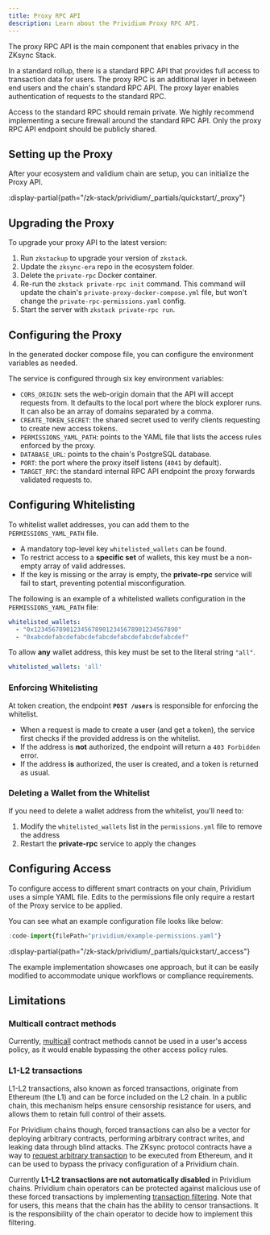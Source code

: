 ```yaml
---
title: Proxy RPC API
description: Learn about the Prividium Proxy RPC API.
---
```


The proxy RPC API is the main component that enables privacy in the ZKsync Stack.

In a standard rollup, there is a standard RPC API that provides full access
to transaction data for users.
The proxy RPC is an additional layer in between end users and the chain's standard RPC API.
The proxy layer enables authentication of requests to the standard RPC.

Access to the standard RPC should remain private.
We highly recommend implementing a secure firewall around the standard RPC API.
Only the proxy RPC API endpoint should be publicly shared.

## Setting up the Proxy

After your ecosystem and validium chain are setup,
you can initialize the Proxy API.

:display-partial{path="/zk-stack/prividium/_partials/quickstart/_proxy"}

## Upgrading the Proxy

To upgrade your proxy API to the latest version:

1. Run `zkstackup` to upgrade your version of `zkstack`.
1. Update the `zksync-era` repo in the ecosystem folder.
1. Delete the `private-rpc` Docker container.
1. Re-run the `zkstack private-rpc init` command.
  This command will update the chain's `private-proxy-docker-compose.yml` file,
  but won't change the `private-rpc-permissions.yaml` config.
1. Start the server with `zkstack private-rpc run`.

## Configuring the Proxy

In the generated docker compose file, you can configure
the environment variables as needed.

The service is configured through six key environment variables:

- `CORS_ORIGIN`: sets the web-origin domain that the API will accept requests from.
  It defaults to the local port where the block explorer runs.
  It can also be an array of domains separated by a comma.
- `CREATE_TOKEN_SECRET`: the shared secret used to verify clients requesting to create new access tokens.
- `PERMISSIONS_YAML_PATH`: points to the YAML file that lists the access rules enforced by the proxy.
- `DATABASE_URL`: points to the chain's PostgreSQL database.
- `PORT`: the port where the proxy itself listens (`4041` by default).
- `TARGET_RPC`: the standard internal RPC API endpoint the proxy forwards validated requests to.

## Configuring Whitelisting

To whitelist wallet addresses, you can add them to the `PERMISSIONS_YAML_PATH` file.
- A mandatory top-level key `whitelisted_wallets` can be found.
- To restrict access to a **specific set** of wallets, this key must be a non-empty array of valid addresses.
- If the key is missing or the array is empty, the **private-rpc** service will fail to start, preventing potential misconfiguration.

The following is an example of a whitelisted wallets configuration in the `PERMISSIONS_YAML_PATH` file:

```yaml
whitelisted_wallets:
  - "0x1234567890123456789012345678901234567890"
  - "0xabcdefabcdefabcdefabcdefabcdefabcdefabcdef"
```

To allow **any** wallet address, this key must be set to the literal string `"all"`.

```yaml
whitelisted_wallets: 'all'
```

### Enforcing Whitelisting

At token creation, the endpoint **`POST /users`** is responsible for enforcing the whitelist.
- When a request is made to create a user (and get a token), the service first checks if the provided address is on the whitelist.
- If the address is **not** authorized, the endpoint will return a `403 Forbidden` error.
- If the address **is** authorized, the user is created, and a token is returned as usual.

### Deleting a Wallet from the Whitelist

If you need to delete a wallet address from the whitelist, you'll need to:
1. Modify the `whitelisted_wallets` list in the `permissions.yml` file to remove the address
2. Restart the **private-rpc** service to apply the changes





## Configuring Access

To configure access to different smart contracts on your chain,
Prividium uses a simple YAML file.
Edits to the permissions file only require a restart of the Proxy service to be applied.

You can see what an example configuration file looks like below:

```ts
:code-import{filePath="prividium/example-permissions.yaml"}
```

:display-partial{path="/zk-stack/prividium/_partials/quickstart/_access"}

The example implementation showcases one approach, but it can be easily modified to accommodate unique workflows or compliance requirements.

## Limitations

### Multicall contract methods

Currently, [multicall](https://docs.chainstack.com/docs/http-batch-request-vs-multicall-contract#multicall-contract) contract methods
cannot be used in a user's access policy,
as it would enable bypassing the other access policy rules.

### L1-L2 transactions

L1-L2 transactions, also known as forced transactions, originate from Ethereum (the L1) and can be force included on the L2 chain.
In a public chain, this mechanism helps ensure censorship resistance for users,
and allows them to retain full control of their assets.

For Prividium chains though,
forced transactions can also be a vector for deploying arbitrary contracts,
performing arbitrary contract writes,
and leaking data through blind attacks.
The ZKsync protocol contracts have a way to
[request arbitrary transaction](https://github.com/matter-labs/era-contracts/blob/29f9ff4bbe12dc133c852f81acd70e2b4139d6b2/l1-contracts/contracts/bridgehub/Bridgehub.sol#L216)
to be executed from Ethereum,
and it can be used to bypass the privacy configuration of a Prividium chain.

Currently **L1-L2 transactions are not automatically disabled** in Prividium chains.
Prividium chain operators can be protected against malicious use of these forced transactions by implementing [transaction filtering](/zk-stack/extending/transaction-filtering).
Note that for users, this means that the chain has the ability to censor transactions.
It is the responsibility of the chain operator to decide how to implement this filtering.
